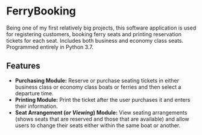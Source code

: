 # FerryBooking
Being one of my first relatively big projects, this software application is used for registering customers, booking ferry seats and printing reservation tickets for each seat.
Includes both business and economy class seats. Programmed entirely in Python 3.7. 

## Features
- **Purchasing Module:** Reserve or purchase seating tickets in either business class or economy class boats or ferries and then select a departure time.
- **Printing Module:** Print the ticket after the user purchases it and enters their information.
- **Seat Arrangement (*or Viewing*) Module:** View seating arrangements (shows seats that are reserved and those that are available) and allow users to change their seats either within the same boat or another.
